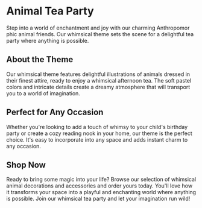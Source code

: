 <!--font:Poppins-->

# Animal Tea Party

Step into a world of enchantment and joy with our charming An<wbr>thro<wbr>po<wbr>mor<wbr>phic animal friends. Our whimsical theme sets the scene for a delightful tea party where anything is possible.

## About the Theme

Our whimsical theme features delightful illustrations of animals dressed in their finest attire, ready to enjoy a whimsical afternoon tea. The soft pastel colors and intricate details create a dreamy atmosphere that will transport you to a world of imagination.

## Perfect for Any Occasion

Whether you're looking to add a touch of whimsy to your child's birthday party or create a cozy reading nook in your home, our theme is the perfect choice. It's easy to incorporate into any space and adds instant charm to any occasion.

## Shop Now

Ready to bring some magic into your life? Browse our selection of whimsical animal decorations and accessories and order yours today. You'll love how it transforms your space into a playful and enchanting world where anything is possible. Join our whimsical tea party and let your imagination run wild!

<!--

Write me markdown content of website with wallpaper:

"A whimsical tea party with An<wbr>thro<wbr>po<wbr>mor<wbr>phic animals"

The header of the page should not be copy of the text but rather a real content of the website which is using this wallpaper.


---


# Welcome to our Whimsical Tea Party!

Step into a world of wonder and delight with our An<wbr>thro<wbr>po<wbr>mor<wbr>phic animal friends. Our wallpaper sets the scene for a magical tea party where anything is possible.

## About the Wallpaper

Our whimsical wallpaper features charming illustrations of animals dressed in their finest attire, ready to enjoy a delightful afternoon tea. The soft pastel colors and intricate details create a dreamy atmosphere that will transport you to a world of imagination.

## Perfect for Any Room

Whether you're looking to add a touch of whimsy to your child's bedroom or create a cozy reading nook in your living room, our wallpaper is the perfect choice. It's easy to install and adds instant charm to any space.

## Shop Now

Ready to bring some magic into your home? Browse our selection of whimsical wallpaper and order yours today. You'll love how it transforms your space into a playful and enchanting world.


---


Heading is too long, rewrite whole content.


---


# Whimsical Animal Wallpaper for Your Home

Transform your space into a whimsical wonderland with our charming animal wallpaper. Featuring An<wbr>thro<wbr>po<wbr>mor<wbr>phic animals dressed in their finest attire, this wallpaper creates a dreamy atmosphere that will delight adults and children alike.

## About the Wallpaper

Our whimsical wallpaper is designed to add a touch of magic to any room. The soft pastel colors and intricate details make it a perfect choice for creating a cozy reading nook or adding a playful touch to a child's bedroom.

## Easy to Install

Installing our wallpaper is a breeze! Simply follow the instructions included with your order and you'll have a beautiful new wall in no time. Plus, it's easy to remove if you ever decide to switch up your decor.

## Shop Now

Ready to bring some enchantment into your home? Browse our selection of whimsical animal wallpaper and order yours today. You'll love how it transforms your space into a delightful tea party with your favorite animal friends.


---


Heading should not include word "wallpaper". The website should not be about the wallpaper itself, wallpaper is just a related background, rewrite whole content.


---


# Welcome to Our Whimsical Tea Party with An<wbr>thro<wbr>po<wbr>mor<wbr>phic Animals

Step into a world of wonder and delight with our charming An<wbr>thro<wbr>po<wbr>mor<wbr>phic animal friends. Our whimsical background sets the scene for a magical tea party where anything is possible.

## About the Theme

Our whimsical theme features delightful illustrations of animals dressed in their finest attire, ready to enjoy a delightful afternoon tea. The soft pastel colors and intricate details create a dreamy atmosphere that will transport you to a world of imagination.

## Perfect for Any Occasion

Whether you're looking to add a touch of whimsy to your child's birthday party or create a cozy reading nook in your home, our theme is the perfect choice. It's easy to incorporate into any space and adds instant charm to any occasion.

## Shop Now

Ready to bring some magic into your life? Browse our selection of whimsical animal decorations and accessories and order yours today. You'll love how it transforms your space into a playful and enchanting world where anything is possible.


---


Heading is too long, rewrite whole content.


---


# Join Our Whimsical Tea Party with An<wbr>thro<wbr>po<wbr>mor<wbr>phic Animals

Step into a world of enchantment and joy with our charming An<wbr>thro<wbr>po<wbr>mor<wbr>phic animal friends. Our whimsical theme sets the scene for a delightful tea party where anything is possible.

## About the Theme

Our whimsical theme features delightful illustrations of animals dressed in their finest attire, ready to enjoy a whimsical afternoon tea. The soft pastel colors and intricate details create a dreamy atmosphere that will transport you to a world of imagination.

## Perfect for Any Occasion

Whether you're looking to add a touch of whimsy to your child's birthday party or create a cozy reading nook in your home, our theme is the perfect choice. It's easy to incorporate into any space and adds instant charm to any occasion.

## Shop Now

Ready to bring some magic into your life? Browse our selection of whimsical animal decorations and accessories and order yours today. You'll love how it transforms your space into a playful and enchanting world where anything is possible. Join our whimsical tea party and let your imagination run wild!


---


Write me a Google font which is best fitting for the website.

Pick from the list:
- Playfair Display
- IBM Plex Sans
- Raleway
- Futura
- Orbitron
- Barlow Condensed
- Exo 2
- Lobster
- Dancing Script
- Open Sans
- Inter
- Great Vibes
- Roboto
- Poppins
- Lato
- Montserrat
- Alegreya


Write just the font name nothing else.


---


Poppins

-->
